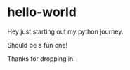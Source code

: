 # hello-world

Hey just starting out my python journey.

Should be a fun one!

Thanks for dropping in.
